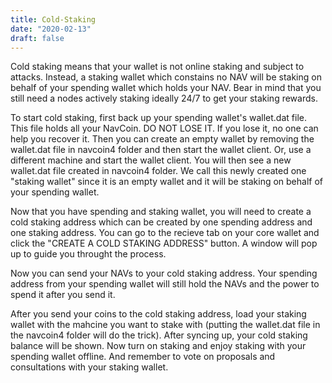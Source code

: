 ```yaml
---
title: Cold-Staking
date: "2020-02-13"
draft: false
---
```


Cold staking means that your wallet is not online staking and subject to attacks. Instead, a staking wallet which constains no NAV will be staking on behalf of your spending wallet which holds your NAV. Bear in mind that you still need a nodes actively staking ideally 24/7 to get your staking rewards.

To start cold staking, first back up your spending wallet's wallet.dat file. This file holds all your NavCoin. DO NOT LOSE IT. If you lose it, no one can help you recover it. Then you can create an empty wallet by removing the wallet.dat file in navcoin4 folder and then start the wallet client. Or, use a different machine and start the wallet client. You will then see a new wallet.dat file created in navcoin4 folder. We call this newly created one "staking wallet" since it is an empty wallet and it will be staking on behalf of your spending wallet. 

Now that you have spending and staking wallet, you will need to create a cold staking address which can be created by one spending address and one staking address. You can go to the recieve tab on your core wallet and click the "CREATE A COLD STAKING ADDRESS" button. A window will pop up to guide you throught the process. 

Now you can send your NAVs to your cold staking address. Your spending address from your spending wallet will still hold the NAVs and the power to spend it after you send it.

After you send your coins to the cold staking address, load your staking wallet with the mahcine you want to stake with (putting the wallet.dat file in the navcoin4 folder will do the trick). After syncing up, your cold staking balance will be shown. Now turn on staking and enjoy staking with your spending wallet offline. And remember to vote on proposals and consultations with your staking wallet.

